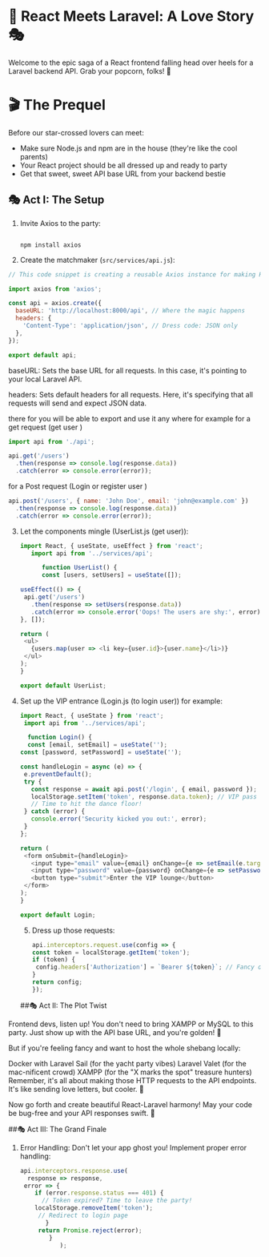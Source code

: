 # 🚀 React Meets Laravel: A Love Story 🎭

Welcome to the epic saga of a React frontend falling head over heels for a Laravel backend API. Grab your popcorn, folks! 🍿

# 🎬 The Prequel

Before our star-crossed lovers can meet:
- Make sure Node.js and npm are in the house (they're like the cool parents)
- Your React project should be all dressed up and ready to party
- Get that sweet, sweet API base URL from your backend bestie

## 🎭 Act I: The Setup

1. Invite Axios to the party:

   ```
   
   npm install axios
   
   ```
   
2. Create the matchmaker (`src/services/api.js`):
   
```javascript
// This code snippet is creating a reusable Axios instance for making HTTP requests to your Laravel backend API. Here's a detailed explanation of its use

import axios from 'axios';

const api = axios.create({
  baseURL: 'http://localhost:8000/api', // Where the magic happens
  headers: {
    'Content-Type': 'application/json', // Dress code: JSON only
  },
});

export default api;

```

baseURL: Sets the base URL for all requests. In this case, it's pointing to your local Laravel API.

headers: Sets default headers for all requests. Here, it's specifying that all requests will send and expect JSON data.

there for you will be able to export and use it any where for example for a get request (get user )


```javascript
import api from './api';

api.get('/users')
  .then(response => console.log(response.data))
  .catch(error => console.error(error));

```

 for a Post request (Login or register user )

```javascript
api.post('/users', { name: 'John Doe', email: 'john@example.com' })
  .then(response => console.log(response.data))
  .catch(error => console.error(error));

```


3. Let the components mingle (UserList.js (get user)):
   ```javascript
   import React, { useState, useEffect } from 'react';
      import api from '../services/api';

         function UserList() {
         const [users, setUsers] = useState([]);

   useEffect(() => {
    api.get('/users')
      .then(response => setUsers(response.data))
      .catch(error => console.error('Oops! The users are shy:', error));
   }, []);

   return (
    <ul>
      {users.map(user => <li key={user.id}>{user.name}</li>)}
    </ul>
   );
   }

   export default UserList;

   ```
4. Set up the VIP entrance (Login.js (to login user)) for example:

   ```javascript
   import React, { useState } from 'react';
    import api from '../services/api';

     function Login() {
     const [email, setEmail] = useState('');
   const [password, setPassword] = useState('');

   const handleLogin = async (e) => {
    e.preventDefault();
    try {
      const response = await api.post('/login', { email, password });
      localStorage.setItem('token', response.data.token); // VIP pass
      // Time to hit the dance floor!
    } catch (error) {
      console.error('Security kicked you out:', error);
    }
   };

   return (
    <form onSubmit={handleLogin}>
      <input type="email" value={email} onChange={e => setEmail(e.target.value)} />
      <input type="password" value={password} onChange={e => setPassword(e.target.value)} />
      <button type="submit">Enter the VIP lounge</button>
    </form>
   );
   }

   export default Login;

   ```
   5. Dress up those requests:

      ```javascript
      api.interceptors.request.use(config => {
      const token = localStorage.getItem('token');
      if (token) {
       config.headers['Authorization'] = `Bearer ${token}`; // Fancy outfit
      }
      return config;
      });
      ```
   ##🎭 Act II: The Plot Twist
   
Frontend devs, listen up! You don't need to bring XAMPP or MySQL to this party. Just show up with the API base URL, and you're golden! 🌟

But if you're feeling fancy and want to host the whole shebang locally:

Docker with Laravel Sail (for the yacht party vibes)
Laravel Valet (for the mac-nificent crowd)
XAMPP (for the "X marks the spot" treasure hunters)
Remember, it's all about making those HTTP requests to the API endpoints. It's like sending love letters, but cooler. 💌

Now go forth and create beautiful React-Laravel harmony! May your code be bug-free and your API responses swift. 🎉

##🎭 Act III: The Grand Finale

  1. Error Handling: Don't let your app ghost you! Implement proper error handling:
     ```javascript
     api.interceptors.response.use(
       response => response,
      error => {
         if (error.response.status === 401) {
           // Token expired? Time to leave the party!
         localStorage.removeItem('token');
          // Redirect to login page
            }
          return Promise.reject(error);
             }
                );

     ```
   
